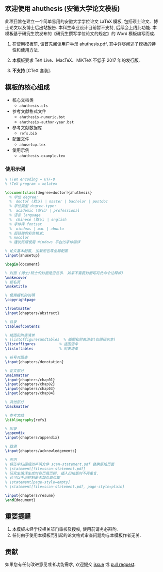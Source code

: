 ## 欢迎使用 ahuthesis (安徽大学论文模板)

此项目旨在建立一个简单易用的安徽大学学位论文 LaTeX 模板, 包括硕士论文、博士论文以及博士后出站报告.
本科生毕业设计目前暂不支持, 后续会上线此功能. 本模板基于研究生院发布的《研究生撰写学位论文的规定》的 Word 模板编写而成.

1. 在使用模板前, 请首先阅读用户手册 ahuthesis.pdf, 其中详尽阐述了模板的特性和使用方法.

2. 本模板要求 TeX Live、MacTeX、MiKTeX 不低于 2017 年的发行版.

3. **不支持** [CTeX 套装].

## 模板的核心组成

- 核心文档类
  - `ahuthesis.cls`
- 参考文献格式文件
  - `ahuthesis-numeric.bst`
  - `ahuthesis-author-year.bst`
- 参考文献数据库
  - `refs.bib`
- 配置文件
  - `ahusetup.tex`
- 使用示例
  - `ahuthesis-example.tex`

### 使用示例

```latex
% !TeX encoding = UTF-8
% !TeX program = xelatex

\documentclass[degree=doctor]{ahuthesis}
  % 学位 degree:
  %  doctor (默认) | master | bachelor | postdoc
  % 学位类型 degree-type:
  %  academic (默认) | professional
  % 语言 language
  %  chinese (默认) | english
  % 字体库 fontset
  %  windows | mac | ubuntu
  % 超链接的彩色模式: 
  % nocolor
  % 建议终版使用 Windows 平台的字体编译

% 论文基本配置, 加载宏包等全局配置
\input{ahusetup}

\begin{document}

% 封面 (博士/硕士的封面是否显示. 如果不需要封面可将此命令注释掉)
\makecover
% 提名页
\maketitle

% 使用授权的说明
\copyrightpage

\frontmatter
\input{chapters/abstract}

% 目录
\tableofcontents

% 插图和附表清单
% \listoffiguresandtables  % 插图和附表清单(仅限研究生)
\listoffigures           % 插图清单
\listoftables            % 附表清单

% 符号对照表
\input{chapters/denotation}

% 正文部分
\mainmatter
\input{chapters/chap01}
\input{chapters/chap02}
\input{chapters/chap03}
\input{chapters/chap04}

% 其他部分
\backmatter

% 参考文献
\bibliography{refs}       

% 附录
\appendix
\input{chapters/appendix}

% 致谢
\input{chapters/acknowledgements}

% 声明
% 将签字扫描后的声明文件 scan-statement.pdf 替换原始页面
% \statement[file=scan-statement.pdf]
% 研究生编译生成时有页眉页脚, 插入扫描版时不再重复.
% 也可以手动控制是否加页眉页脚
% \statement[page-style=empty]
% \statement[file=scan-statement.pdf, page-style=plain]

\input{chapters/resume}
\end{document}
```

## 重要提醒

1. 本模板未经学校相关部门审核及授权, 使用前请务必斟酌.
2. 任何由于使⽤本模板⽽引起的论⽂格式审查问题均与本模板作者⽆关.

## 贡献

如果您有任何改进意见或者功能需求, 欢迎提交 [issue](https://github.com/ahhylau/ahuthesis/issues) 或 [pull request](https://github.com/ahhylau/ahuthesis/pulls).
